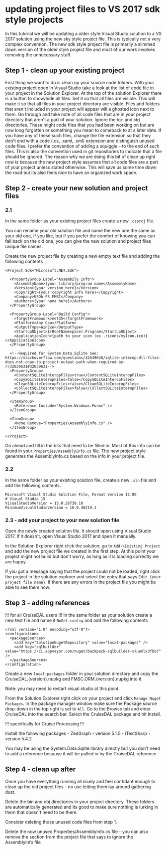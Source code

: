 # updating project files to VS 2017 sdk style projects 
In this tutorial we will be updating a older style Visual Studio solution to a VS 2017 solution using the new sky style project file. 
This is typically not a very complex conversion. The new sdk style project file is primarily a slimmed down version of the older style project file and most of our work involves removing the unnecessary stuff. 

## Step 1 - clean up your existing project

First thing we want to do is clean up your source code folders. With your existing project open in Visual Studio take a look at the list of code file in your project in the Solution Explorer. At the top of the solution Explorer 
there is a button to show/hide all files. Set it so that all files are visible. This will make it so that all files in your project directory are visible. 
Files and folders that aren't included in your project will appear will a ghosted icon next to them. Go through and take note of all code files that are in your project directory that aren't a part of your solution. Ignore the `bin` and `obj` directories. These might code files that you had been working on but are now long forgotten or something you mean to comeback to at a later date. 
If you have any of these such files, change the file extension so that they don't end with a code (.cs, .xaml, .xml) extension and distinguish unused code files. I prefer the convention of adding a squiggle `~` to the end of such files. This is also the convention used in git repositories to indicate that a file should be ignored. 
The reason why we are doing this bit of clean up right now is because the new project style assumes that all code files are a part of your project unless stated otherwise. This will save us some time down the road but its also feels nice to have an organized work space.

## Step 2 - create your new solution and project files
### 2.1
In the same folder as your existing project files create a new `.csproj` file.

You can rename your old solution file and name the new one the same as your old one, if you like, but if you prefer the comfort of knowing you can fall back on the old one, you can give the new solution and project files unique file names.

Create the new project file by creating a new empty text file and adding the following contents

```
<Project Sdk="Microsoft.NET.Sdk">

  <PropertyGroup Label="Assembily Info">
	<AssemblyName>{your library/program name</AssemblyName>
    <Version>{your version here}</Version>
    <Copyright>{your copyright info here}</Copyright>
	<Company>USDA FS FMSC</Company>
    <Authors>{your name here}</Authors>
  </PropertyGroup>

  <PropertyGroup Label="Build Config">
	<TargetFramework>net35</TargetFramework>
    <Platform>Any Cpu</Platform>
	<OutputType>WinExe</OutputType>
    <StartupObject>$(RootNamespace).Program</StartupObject>
	<ApplicationIcon>{path to your icon (ex ./icons/myIcon.ico)}</ApplicationIcon>
  </PropertyGroup>

  <!--Required for System.Data.Sqlite See: https://stackoverflow.com/questions/32639630/sqlite-interop-dll-files-does-not-copy-to-project-output-path-when-required-by-r/32639631#32639631-->
  <PropertyGroup>
    <ContentSQLiteInteropFiles>true</ContentSQLiteInteropFiles>
    <CopySQLiteInteropFiles>false</CopySQLiteInteropFiles>
    <CleanSQLiteInteropFiles>false</CleanSQLiteInteropFiles>
    <CollectSQLiteInteropFiles>false</CollectSQLiteInteropFiles>
  </PropertyGroup>

  <ItemGroup>
    <Reference Include="System.Windows.Forms" />
  </ItemGroup>

  <ItemGroup>
    <None Remove="Properties\AssemblyInfo.cs" />
  </ItemGroup>

</Project>
```
Go ahead and fill in the bits that need to be filled in. Most of this info can be found in your `Properties/AssemblyInfo.cs` file. The new project style generates the AssemblyInfo.cs based on the info in your project file.

### 2.2
In the same folder as your existing solution file, create a new `.sln` file and add the following contents.

```
Microsoft Visual Studio Solution File, Format Version 12.00
# Visual Studio 15
VisualStudioVersion = 15.0.26730.10
MinimumVisualStudioVersion = 10.0.40219.1
```

### 2.3 - add your project to your new solution file
Open the newly created solution file. It should open using Visual Studio 2017. If it doesn't, open Visual Studio 2017 and open it manually. 

In the Solution Explorer right click the solution, go to `Add->Existing Project` and add the new project file we created in the first step. At this point your project might not build but don't worry, as long as it is loading correctly we are happy.

If you got a message saying that the project could not be loaded, right click the project in the solution explorer and select the entry that says `Edit {your project file name}`. If there are any errors in the project file you might be able to see them now. 


## Step 3 - adding references
!!! for all CruiseDAL users !!! 
In the same folder as your solution create a new text file and name it `NuGet.config` and add the following contents 
```
<?xml version="1.0" encoding="utf-8"?>
<configuration>
  <packageSources>
    <add key="SolutionNugetRepository" value="local-packages" />
	<add key="sqlbuilder" value="https://ci.appveyor.com/nuget/backpack-sqlbuilder-x7uemlx3fbb7" />
  </packageSources>
</configuration>
``` 
Create a new `local-packages` folder in your solution directory and copy the CruiseDAL.{version}.nupkg and FMSC.ORM.{version}.nupkg into it. 

Note: you may need to restart visual studio at this point. 

From the Solution Explorer right click on your project and click `Manage Nuget Packages`. In the package manager window make sure the Package source drop-down in the top right is set to `All`. Go to the Browse tab and enter CruiseDAL into the search bar. Select the CruiseDAL package and hit Install. 


!!! specifically for Cruise Processing !!!

Install the following packages
	- ZedGraph - version 5.1.5
	- iTextSharp - version 5.4.2

You may be using the System.Data.Sqlite library directly but you don't need to add a reference because it will be pulled in by the CruiseDAL reference

## Step 4 - clean up after
Once you have everything running all nicely and feel confidant enough to clean up the old project files - no use letting them lay around gathering dust. 

Delete the bin and obj directories in your project directory. These folders are automatically generated and its good to make sure nothing is lurking in them that doesn't need to be there.

Consider deleting those unused code files from step 1. 

Delete the now unused  Properties/AssemblyInfo.cs file - you can also remove the section from the project file that says to ignore the AssemblyInfo file



